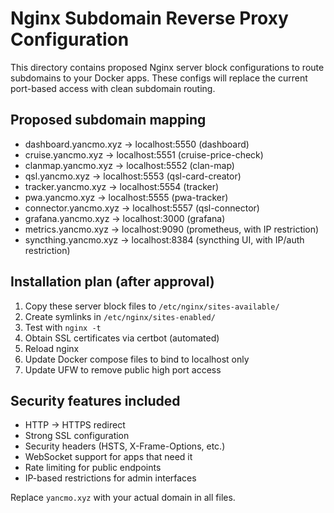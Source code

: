 # Nginx Subdomain Reverse Proxy Configuration

This directory contains proposed Nginx server block configurations to route subdomains to your Docker apps. These configs will replace the current port-based access with clean subdomain routing.

## Proposed subdomain mapping
- dashboard.yancmo.xyz → localhost:5550 (dashboard)
- cruise.yancmo.xyz → localhost:5551 (cruise-price-check)
- clanmap.yancmo.xyz → localhost:5552 (clan-map)
- qsl.yancmo.xyz → localhost:5553 (qsl-card-creator)
- tracker.yancmo.xyz → localhost:5554 (tracker)
- pwa.yancmo.xyz → localhost:5555 (pwa-tracker)
- connector.yancmo.xyz → localhost:5557 (qsl-connector)
- grafana.yancmo.xyz → localhost:3000 (grafana)
- metrics.yancmo.xyz → localhost:9090 (prometheus, with IP restriction)
- syncthing.yancmo.xyz → localhost:8384 (syncthing UI, with IP/auth restriction)

## Installation plan (after approval)
1. Copy these server block files to `/etc/nginx/sites-available/`
2. Create symlinks in `/etc/nginx/sites-enabled/`
3. Test with `nginx -t`
4. Obtain SSL certificates via certbot (automated)
5. Reload nginx
6. Update Docker compose files to bind to localhost only
7. Update UFW to remove public high port access

## Security features included
- HTTP → HTTPS redirect
- Strong SSL configuration
- Security headers (HSTS, X-Frame-Options, etc.)
- WebSocket support for apps that need it
- Rate limiting for public endpoints
- IP-based restrictions for admin interfaces

Replace `yancmo.xyz` with your actual domain in all files.